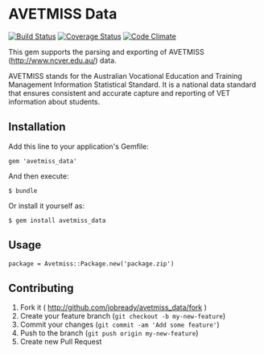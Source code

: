 # AVETMISS Data

[![Build Status](https://travis-ci.org/jobready/avetmiss_data.png)](https://travis-ci.org/jobready/avetmiss_data)
[![Coverage Status](https://coveralls.io/repos/jobready/avetmiss_data/badge.png)](https://coveralls.io/r/jobready/avetmiss_data)
[![Code Climate](https://codeclimate.com/repos/5327c129e30ba02d7800084c/badges/e83375a21c57ec058c47/gpa.png)](https://codeclimate.com/repos/5327c129e30ba02d7800084c/feed)

This gem supports the parsing and exporting of AVETMISS (http://www.ncver.edu.au/) data.

AVETMISS stands for the Australian Vocational Education and Training Management Information Statistical Standard. It is a national data standard that ensures consistent and accurate capture and reporting of VET information about students.

## Installation

Add this line to your application's Gemfile:

    gem 'avetmiss_data'

And then execute:

    $ bundle

Or install it yourself as:

    $ gem install avetmiss_data

## Usage

    package = Avetmiss::Package.new('package.zip')

## Contributing

1. Fork it ( http://github.com/jobready/avetmiss_data/fork )
2. Create your feature branch (`git checkout -b my-new-feature`)
3. Commit your changes (`git commit -am 'Add some feature'`)
4. Push to the branch (`git push origin my-new-feature`)
5. Create new Pull Request

